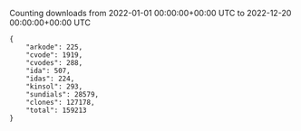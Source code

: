 
Counting downloads from 2022-01-01 00:00:00+00:00 UTC to 2022-12-20 00:00:00+00:00 UTC

```
{
    "arkode": 225,
    "cvode": 1919,
    "cvodes": 288,
    "ida": 507,
    "idas": 224,
    "kinsol": 293,
    "sundials": 28579,
    "clones": 127178,
    "total": 159213
}
```
